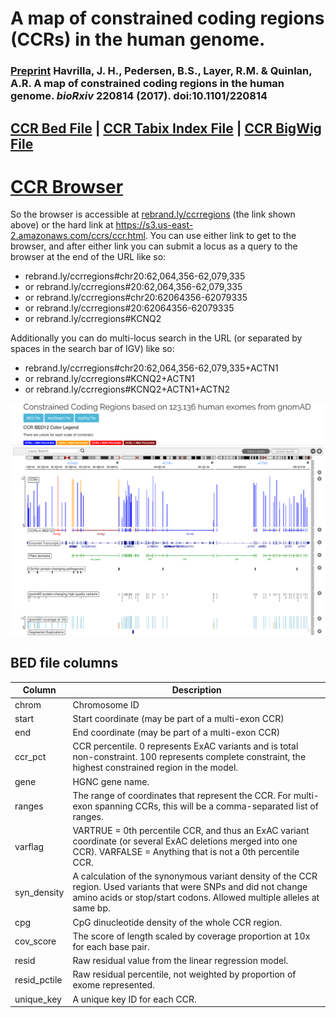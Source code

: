 # A map of constrained coding regions (CCRs) in the human genome.

### [Preprint](https://www.biorxiv.org/content/early/2017/11/16/220814) Havrilla, J. H., Pedersen, B.S., Layer, R.M. & Quinlan, A.R. A map of constrained coding regions in the human genome. _bioRxiv_ 220814 (2017). doi:10.1101/220814

## [CCR Bed File](https://s3.us-east-2.amazonaws.com/ccrs/ccrs/ccrs.v2.20180420.bed.gz "CCR Bed File") | [CCR Tabix Index File](https://s3.us-east-2.amazonaws.com/ccrs/ccrs/ccrs.v2.20180420.bed.gz.tbi "CCR Tabix Index File") | [CCR BigWig File](https://s3.us-east-2.amazonaws.com/ccrs/ccrs/ccrs.v2.20180420.bw "CCR BigWig File") ##

# [CCR Browser](https://rebrand.ly/ccrregions "CCR Browser")

So the browser is accessible at [rebrand.ly/ccrregions](https://rebrand.ly/ccrregions) (the link shown above) or the hard link at https://s3.us-east-2.amazonaws.com/ccrs/ccr.html.  You can use either link to get to the browser, and after either link you can submit a locus as a query to the browser at the end of the URL like so:
* rebrand.ly/ccrregions#chr20:62,064,356-62,079,335
* or rebrand.ly/ccrregions#20:62,064,356-62,079,335 
* or rebrand.ly/ccrregions#chr20:62064356-62079335 
* or rebrand.ly/ccrregions#20:62064356-62079335
* or rebrand.ly/ccrregions#KCNQ2 

Additionally you can do multi-locus search in the URL (or separated by spaces in the search bar of IGV) like so:
* rebrand.ly/ccrregions#chr20:62,064,356-62,079,335+ACTN1
* or rebrand.ly/ccrregions#KCNQ2+ACTN1
* or rebrand.ly/ccrregions#KCNQ2+ACTN1+ACTN2

![Browser Screenshot](images/browserscreenshot.png "Browser Screenshot")

## BED file columns
Column              | Description |
--------            | ----------- |
chrom               | Chromosome ID  
start               | Start coordinate (may be part of a multi-exon CCR)
end                 | End coordinate (may be part of a multi-exon CCR)
ccr_pct             | CCR percentile.  0 represents ExAC variants and is total non-constraint.  100 represents complete constraint, the highest constrained region in the model. 
gene                | HGNC gene name.
ranges              | The range of coordinates that represent the CCR.  For multi-exon spanning CCRs, this will be a comma-separated list of ranges.
varflag             | VARTRUE = 0th percentile CCR, and thus an ExAC variant coordinate (or several ExAC deletions merged into one CCR).  VARFALSE = Anything that is not a 0th percentile CCR. 
syn_density         | A calculation of the synonymous variant density of the CCR region.  Used variants that were SNPs and did not change amino acids or stop/start codons.  Allowed multiple alleles at same bp.
cpg                 | CpG dinucleotide density of the whole CCR region. 
cov_score           | The score of length scaled by coverage proportion at 10x for each base pair.  
resid               | Raw residual value from the linear regression model. 
resid_pctile        | Raw residual percentile, not weighted by proportion of exome represented.
unique_key          | A unique key ID for each CCR.

